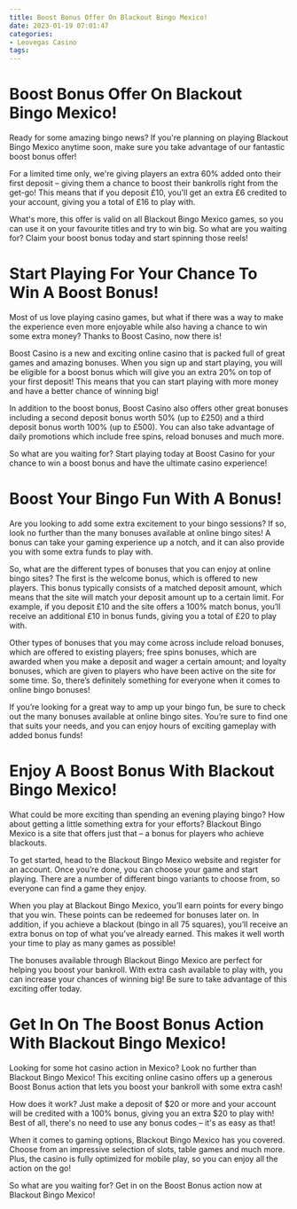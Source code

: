 ```yaml
---
title: Boost Bonus Offer On Blackout Bingo Mexico! 
date: 2023-01-19 07:01:47
categories:
- Leovegas Casino
tags:
---
```



#  Boost Bonus Offer On Blackout Bingo Mexico! 

Ready for some amazing bingo news? If you're planning on playing Blackout Bingo Mexico anytime soon, make sure you take advantage of our fantastic boost bonus offer!

For a limited time only, we're giving players an extra 60% added onto their first deposit – giving them a chance to boost their bankrolls right from the get-go! This means that if you deposit £10, you'll get an extra £6 credited to your account, giving you a total of £16 to play with.

What's more, this offer is valid on all Blackout Bingo Mexico games, so you can use it on your favourite titles and try to win big. So what are you waiting for? Claim your boost bonus today and start spinning those reels!

#  Start Playing For Your Chance To Win A Boost Bonus! 

Most of us love playing casino games, but what if there was a way to make the experience even more enjoyable while also having a chance to win some extra money? Thanks to Boost Casino, now there is!

Boost Casino is a new and exciting online casino that is packed full of great games and amazing bonuses. When you sign up and start playing, you will be eligible for a boost bonus which will give you an extra 20% on top of your first deposit! This means that you can start playing with more money and have a better chance of winning big!

In addition to the boost bonus, Boost Casino also offers other great bonuses including a second deposit bonus worth 50% (up to £250) and a third deposit bonus worth 100% (up to £500). You can also take advantage of daily promotions which include free spins, reload bonuses and much more.

So what are you waiting for? Start playing today at Boost Casino for your chance to win a boost bonus and have the ultimate casino experience!

#  Boost Your Bingo Fun With A Bonus! 

Are you looking to add some extra excitement to your bingo sessions? If so, look no further than the many bonuses available at online bingo sites! A bonus can take your gaming experience up a notch, and it can also provide you with some extra funds to play with.

So, what are the different types of bonuses that you can enjoy at online bingo sites? The first is the welcome bonus, which is offered to new players. This bonus typically consists of a matched deposit amount, which means that the site will match your deposit amount up to a certain limit. For example, if you deposit £10 and the site offers a 100% match bonus, you’ll receive an additional £10 in bonus funds, giving you a total of £20 to play with.

Other types of bonuses that you may come across include reload bonuses, which are offered to existing players; free spins bonuses, which are awarded when you make a deposit and wager a certain amount; and loyalty bonuses, which are given to players who have been active on the site for some time. So, there’s definitely something for everyone when it comes to online bingo bonuses!

If you’re looking for a great way to amp up your bingo fun, be sure to check out the many bonuses available at online bingo sites. You’re sure to find one that suits your needs, and you can enjoy hours of exciting gameplay with added bonus funds!

#  Enjoy A Boost Bonus With Blackout Bingo Mexico! 

What could be more exciting than spending an evening playing bingo? How about getting a little something extra for your efforts? Blackout Bingo Mexico is a site that offers just that – a bonus for players who achieve blackouts.

To get started, head to the Blackout Bingo Mexico website and register for an account. Once you’re done, you can choose your game and start playing. There are a number of different bingo variants to choose from, so everyone can find a game they enjoy.

When you play at Blackout Bingo Mexico, you’ll earn points for every bingo that you win. These points can be redeemed for bonuses later on. In addition, if you achieve a blackout (bingo in all 75 squares), you’ll receive an extra bonus on top of what you’ve already earned. This makes it well worth your time to play as many games as possible!

The bonuses available through Blackout Bingo Mexico are perfect for helping you boost your bankroll. With extra cash available to play with, you can increase your chances of winning big! Be sure to take advantage of this exciting offer today.

#  Get In On The Boost Bonus Action With Blackout Bingo Mexico!

Looking for some hot casino action in Mexico? Look no further than Blackout Bingo Mexico! This exciting online casino offers up a generous Boost Bonus action that lets you boost your bankroll with some extra cash!

How does it work? Just make a deposit of $20 or more and your account will be credited with a 100% bonus, giving you an extra $20 to play with! Best of all, there's no need to use any bonus codes – it's as easy as that!

When it comes to gaming options, Blackout Bingo Mexico has you covered. Choose from an impressive selection of slots, table games and much more. Plus, the casino is fully optimized for mobile play, so you can enjoy all the action on the go!

So what are you waiting for? Get in on the Boost Bonus action now at Blackout Bingo Mexico!